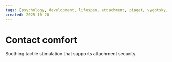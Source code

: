 ```yaml
---
tags: [psychology, development, lifespan, attachment, piaget, vygotsky, adolescence, adulthood, aging, morality]
created: 2025-10-20
---
```

# Contact comfort

Soothing tactile stimulation that supports attachment security.
